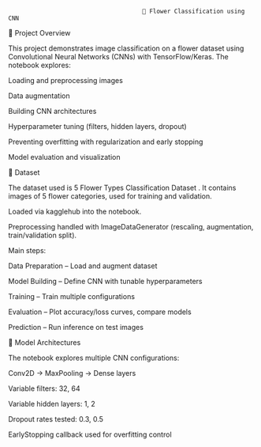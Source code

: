                                           🌸 Flower Classification using CNN

📌 Project Overview

This project demonstrates image classification on a flower dataset using Convolutional Neural Networks (CNNs) with TensorFlow/Keras.
The notebook explores:

Loading and preprocessing images

Data augmentation

Building CNN architectures

Hyperparameter tuning (filters, hidden layers, dropout)

Preventing overfitting with regularization and early stopping

Model evaluation and visualization

📂 Dataset

The dataset used is 5 Flower Types Classification Dataset
.
It contains images of 5 flower categories, used for training and validation.

Loaded via kagglehub into the notebook.

Preprocessing handled with ImageDataGenerator (rescaling, augmentation, train/validation split).

Main steps:

Data Preparation – Load and augment dataset

Model Building – Define CNN with tunable hyperparameters

Training – Train multiple configurations

Evaluation – Plot accuracy/loss curves, compare models

Prediction – Run inference on test images

🧠 Model Architectures

The notebook explores multiple CNN configurations:

Conv2D → MaxPooling → Dense layers

Variable filters: 32, 64

Variable hidden layers: 1, 2

Dropout rates tested: 0.3, 0.5

EarlyStopping callback used for overfitting control


